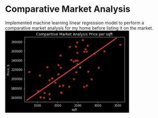 # Comparative Market Analysis
Implemented machine learning linear regression model to perform a comparative market analysis for my home before listing it on the market.
<a href="#"> <img alt="Linear Regression Model" src="CAS.png" width="400"> </a>
